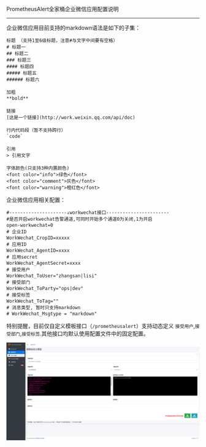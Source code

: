 PrometheusAlert全家桶企业微信应用配置说明

-----------------

企业微信应用目前支持的markdown语法是如下的子集：

```
标题 （支持1至6级标题，注意#与文字中间要有空格）
# 标题一
## 标题二
### 标题三
#### 标题四
##### 标题五
###### 标题六

加粗
**bold**

链接
[这是一个链接](http://work.weixin.qq.com/api/doc)

行内代码段（暂不支持跨行）
`code`

引用
> 引用文字

字体颜色(只支持3种内置颜色)
<font color="info">绿色</font>
<font color="comment">灰色</font>
<font color="warning">橙红色</font>
```

企业微信应用相关配置：

```
#---------------------↓workwechat接口-----------------------
#是否开启workwechat告警通道,可同时开始多个通道0为关闭,1为开启
open-workwechat=0
# 企业ID
WorkWechat_CropID=xxxxx
# 应用ID
WorkWechat_AgentID=xxxx
# 应用secret
WorkWechat_AgentSecret=xxxx
# 接受用户
WorkWechat_ToUser="zhangsan|lisi"
# 接受部门
WorkWechat_ToParty="ops|dev"
# 接受标签
WorkWechat_ToTag=""
# 消息类型, 暂时只支持markdown
# WorkWechat_Msgtype = "markdown"
```

特别提醒，目前仅自定义模板接口（`/prometheusalert`）支持动态定义 `接受用户`,`接受部门`,`接受标签`.其他接口均默认使用配置文件中的固定配置。

![workwechat1](../images/wechat-test.png)